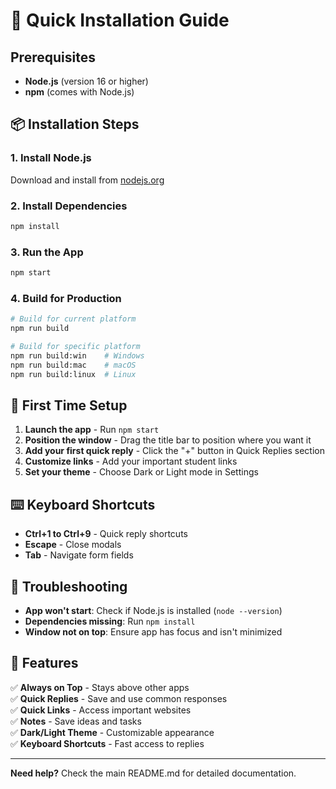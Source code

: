# 🚀 Quick Installation Guide

## Prerequisites
- **Node.js** (version 16 or higher)
- **npm** (comes with Node.js)

## 📦 Installation Steps

### 1. Install Node.js
Download and install from [nodejs.org](https://nodejs.org/)

### 2. Install Dependencies
```bash
npm install
```

### 3. Run the App
```bash
npm start
```

### 4. Build for Production
```bash
# Build for current platform
npm run build

# Build for specific platform
npm run build:win    # Windows
npm run build:mac    # macOS
npm run build:linux  # Linux
```

## 🎯 First Time Setup

1. **Launch the app** - Run `npm start`
2. **Position the window** - Drag the title bar to position where you want it
3. **Add your first quick reply** - Click the "+" button in Quick Replies section
4. **Customize links** - Add your important student links
5. **Set your theme** - Choose Dark or Light mode in Settings

## ⌨️ Keyboard Shortcuts

- **Ctrl+1 to Ctrl+9** - Quick reply shortcuts
- **Escape** - Close modals
- **Tab** - Navigate form fields

## 🔧 Troubleshooting

- **App won't start**: Check if Node.js is installed (`node --version`)
- **Dependencies missing**: Run `npm install`
- **Window not on top**: Ensure app has focus and isn't minimized

## 📱 Features

✅ **Always on Top** - Stays above other apps  
✅ **Quick Replies** - Save and use common responses  
✅ **Quick Links** - Access important websites  
✅ **Notes** - Save ideas and tasks  
✅ **Dark/Light Theme** - Customizable appearance  
✅ **Keyboard Shortcuts** - Fast access to replies  

---

**Need help?** Check the main README.md for detailed documentation.